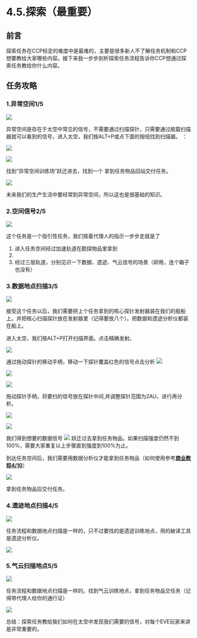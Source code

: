 # 4.5.探索（最重要）

## 前言

探索任务在CCP标定的难度中是最难的，主要是很多新人不了解任务机制和CCP想要教给大家哪些内容。接下来我一步步剖析探索任务流程告诉你CCP想通过探索任务教给你什么内容。

## 任务攻略

### 1.异常空间1/5

![](../../.gitbook/assets/0Kgy44lF65V7idVHL-ENfQ.png)

异常空间是存在于太空中常见的信号，不需要通过扫描探针，只需要通过舰载扫描器就可以看到的信号，进入太空，我们按ALT+P或点下面的按纽找到扫描器。  ：

![](../../.gitbook/assets/E3-1IZjjQjz-Tnnp-rR1VA.png)

![](../../.gitbook/assets/RcxhUsZp\_oNjNkQWQ0jFhg.png)

找到“异常空间训练场”跃迁进去，找到一个  拿到任务物品回站交付任务。

![](../../.gitbook/assets/ed1mEOOx7g7XVec6LSmCMw.png)

未来我们的生产生活中要经常到异常空间，所以这也是很基础的知识。

### 2.空间信号2/5

![](../../.gitbook/assets/vXuuWv\_Qvf8aW\_KiAH5JwA.png)

这个任务是一个指引性任务，我们按着代理人的指示一步步走就是了

1. 进入任务空间经过加速轨道在勘探物品里拿到
2. &#x20;<img src="../../.gitbook/assets/iU5VYwImd2eXjpyZ8f2zVA.png" alt="" data-size="original">&#x20;
3. 经过三层轨道，分别见识一下数据、遗迹、气云信号的场景（卵用，连个箱子也没有）

### 3.数据地点扫描3/5

![](../../.gitbook/assets/P3o8OQ3qaVIN9A966E5Cug.png)

接受这个任务以后，我们需要把上个任务拿到的核心探针发射器装在我们的舰船上。并把核心扫描探针放在发射器里（记得要放八个）。把数据和遗迹分析仪都装在船上。

进入太空，我们按ALT+P打开扫描界面。点击精确发射。

![](../../.gitbook/assets/Z77CWx5Gbgzqi9rzDHX3Vw.png)

通过拖动探针的移动手柄，移动一下探针覆盖红色的信号点击分析 ![](../../.gitbook/assets/ajFNA9ewHu350uu4mtWryw.png)&#x20;

![](../../.gitbook/assets/GkWOBprMhU0TN0jzNsWQ6A.png)

![](../../.gitbook/assets/R28M3jE9cZ7HtHZtgzJ8HA.png)

拖动探针手柄，将要扫的信号放在探针中间,并调整探针范围为2AU，进行再分析。

![](../../.gitbook/assets/xfmnaoMMMgI1GqtfSOHSEA.png)

![](../../.gitbook/assets/fwwU5hu2CYMmxuL91NqiEw.png)

我们得到想要的数据信号 ![](../../.gitbook/assets/S7Jao0OfB1dw6AgV2tnvag.png) 跃迁过去拿到任务物品。如果扫描强度仍然不到100%，需要大家重复以上步骤直到强度到100%为止。

到达任务空间后，我们需要用数据分析仪才能拿到任务物品（如何使用参考[**商业教程4/10**](shang-ye.md#4-shou-zhi-ping-heng-4-10)）&#x20;

![](../../.gitbook/assets/Rx93kevp1nCpHHIdj39VHA.png)

拿到任务物品后交付任务。

### 4.遗迹地点扫描4/5

![](../../.gitbook/assets/ZJnUfJjaB\_38P3FjPDkwNw.png)

任务流程和数据地点扫描是一样的，只不过要找的是遗迹训练地点，用的破译工具是遗迹分析仪。&#x20;

![](../../.gitbook/assets/HiT8Z-MXVbN0kSmsXMrgnw.png)

### 5.气云扫描地点5/5

![](../../.gitbook/assets/UlejnyFcwyaamMy0Se6-Dg.png)

任务流程和数据地点扫描是一样的。找到气云训练地点，拿到任务物品交任务（记得带代理人给你的通行证）&#x20;

![](../../.gitbook/assets/5\_C0BgTegGnlVGyXekWTCQ.png)

总结：探索任务教给我们如何在太空中发现我们需要的信号，对每个EVE玩家来讲是非常重要的。

